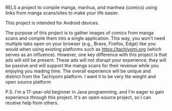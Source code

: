 RELS a project to compile manga, manhua, and manhwa (comics) using links from manga scans/sites to make your life easier. 

This project is intended for Android devices.

The purpose of this project is to gather images of comics from manga scans and compile them into a single application. 
This way, you won't need multiple tabs open on your browser (e.g., Brave, Firefox, Edge) like you would when using existing 
platforms such as https://tachiyomi.org (which serves as an influence). However, one key difference with this project is 
that ads will still be present. These ads will not disrupt your experience; they will be passive and will support the manga scans 
for their revenue while you enjoying you reading time. The overall experience will be unique and distinct from the Tachiyomi platform.
I want it to be very lite wieght and open source platform

P.S. I'm a 17-year-old beginner in Java programming, and I'm eager to gain experience through this project. It's an open-source project, so I can receive help from others.
